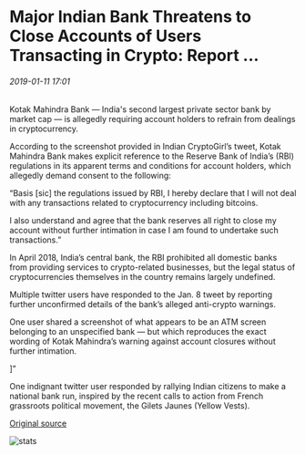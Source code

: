 # Major Indian Bank Threatens to Close Accounts of Users Transacting in Crypto: Report ...

###### 2019-01-11 17:01

Kotak Mahindra Bank — India's second largest private sector bank by market cap — is allegedly requiring account holders to refrain from dealings in cryptocurrency.

According to the screenshot provided in Indian CryptoGirl’s tweet, Kotak Mahindra Bank makes explicit reference to the Reserve Bank of India’s (RBI) regulations in its apparent terms and conditions for account holders, which allegedly demand consent to the following:

“Basis \[sic\] the regulations issued by RBI, I hereby declare that I will not deal with any transactions related to cryptocurrency including bitcoins.

I also understand and agree that the bank reserves all right to close my account without further intimation in case I am found to undertake such transactions.”

In April 2018, India’s central bank, the RBI prohibited all domestic banks from providing services to crypto-related businesses, but the legal status of cryptocurrencies themselves in the country remains largely undefined.

Multiple twitter users have responded to the Jan. 8 tweet by reporting further unconfirmed details of the bank’s alleged anti-crypto warnings.

One user shared a screenshot of what appears to be an ATM screen belonging to an unspecified bank — but which reproduces the exact wording of Kotak Mahindra’s warning against account closures without further intimation.

\]”

One indignant twitter user responded by rallying Indian citizens to make a national bank run, inspired by the recent calls to action from French grassroots political movement, the Gilets Jaunes (Yellow Vests).

[Original source](https://cointelegraph.com/news/major-indian-bank-threatens-to-close-accounts-of-users-transacting-in-crypto-report)

![stats](https://c.statcounter.com/11760860/0/a89fa40b/1/ "stats")